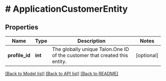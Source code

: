 # # ApplicationCustomerEntity

## Properties

Name | Type | Description | Notes
------------ | ------------- | ------------- | -------------
**profile_id** | **int** | The globally unique Talon.One ID of the customer that created this entity. | [optional] 

[[Back to Model list]](../../README.md#documentation-for-models) [[Back to API list]](../../README.md#documentation-for-api-endpoints) [[Back to README]](../../README.md)


